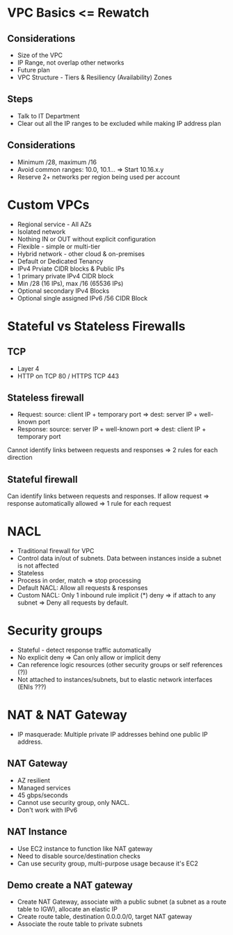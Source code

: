 # VPC Basics <= Rewatch

## Considerations

- Size of the VPC
- IP Range, not overlap other networks
- Future plan
- VPC Structure - Tiers & Resiliency (Availability) Zones

## Steps
- Talk to IT Department
- Clear out all the IP ranges to be excluded while making IP address plan

## Considerations
- Minimum /28, maximum /16
- Avoid common ranges: 10.0, 10.1... => Start 10.16.x.y
- Reserve 2+ networks per region being used per account

# Custom VPCs

- Regional service - All AZs
- Isolated network
- Nothing IN or OUT without explicit configuration
- Flexible - simple or multi-tier
- Hybrid network - other cloud & on-premises
- Default or Dedicated Tenancy
- IPv4 Prviate CIDR blocks & Public IPs
- 1 primary private IPv4 CIDR block
- Min /28 (16 IPs), max /16 (65536 IPs)
- Optional secondary IPv4 Blocks
- Optional single assigned IPv6 /56 CIDR Block

# Stateful vs Stateless Firewalls

## TCP

- Layer 4
- HTTP on TCP 80 / HTTPS TCP 443

## Stateless firewall

- Request: source: client IP + temporary port => dest: server IP + well-known port
- Response: source: server IP + well-known port => dest: client IP + temporary port

Cannot identify links between requests and responses
=> 2 rules for each direction

## Stateful firewall

Can identify links between requests and responses. If allow request => response automatically allowed
=> 1 rule for each request

# NACL

- Traditional firewall for VPC
- Control data in/out of subnets. Data between instances inside a subnet is not affected
- Stateless
- Process in order, match => stop processing
- Default NACL: Allow all requests & responses
- Custom NACL: Only 1 inbound rule implicit (\*) deny => if attach to any subnet => Deny all requests by default.

# Security groups

- Stateful - detect response traffic automatically
- No explicit deny => Can only allow or implicit deny
- Can reference logic resources (other security groups or self references (?))
- Not attached to instances/subnets, but to elastic network interfaces (ENIs ???)

# NAT & NAT Gateway

- IP masquerade: Multiple private IP addresses behind one public IP address.

## NAT Gateway

- AZ resilient
- Managed services
- 45 gbps/seconds
- Cannot use security group, only NACL.
- Don't work with IPv6

## NAT Instance
- Use EC2 instance to function like NAT gateway
- Need to disable source/destination checks
- Can use security group, multi-purpose usage because it's EC2

## Demo create a NAT gateway
- Create NAT Gateway, associate with a public subnet (a subnet as a route table to IGW), allocate an elastic IP
- Create route table, destination 0.0.0.0/0, target NAT gateway
- Associate the route table to private subnets
